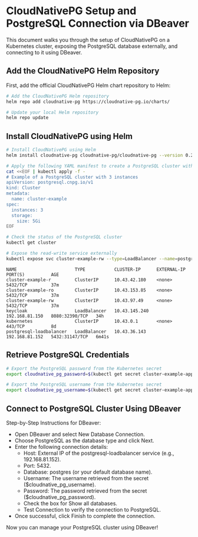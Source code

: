 # CloudNativePG Setup and PostgreSQL Connection via DBeaver

This document walks you through the setup of CloudNativePG on a Kubernetes cluster, exposing the PostgreSQL database externally, and connecting to it using DBeaver.

## Add the CloudNativePG Helm Repository

First, add the official CloudNativePG Helm chart repository to Helm:

```bash
# Add the CloudNativePG Helm repository
helm repo add cloudnative-pg https://cloudnative-pg.io/charts/
```
```bash
# Update your local Helm repository
helm repo update
```
## Install CloudNativePG using Helm
```bash
# Install CloudNativePG using Helm
helm install cloudnative-pg cloudnative-pg/cloudnative-pg --version 0.22.0 -n cloudnative-pg --create-namespace --set service.type=LoadBalancer
```
```bash
# Apply the following YAML manifest to create a PostgreSQL cluster with 3 instances and 5Gi of storage for each.
cat <<EOF | kubectl apply -f -
# Example of a PostgreSQL cluster with 3 instances
apiVersion: postgresql.cnpg.io/v1
kind: Cluster
metadata:
  name: cluster-example
spec:
  instances: 3
  storage:
    size: 5Gi
EOF
```
```bash
# Check the status of the PostgreSQL cluster
kubectl get cluster
```
```bash
# Expose the read-write service externally
kubectl expose svc cluster-example-rw --type=LoadBalancer --name=postgresql-loadbalancer --port=5432 --target-port=5432 -n default
```
```
NAME                      TYPE           CLUSTER-IP      EXTERNAL-IP      PORT(S)          AGE
cluster-example-r         ClusterIP      10.43.42.180    <none>           5432/TCP         37m
cluster-example-ro        ClusterIP      10.43.153.85    <none>           5432/TCP         37m
cluster-example-rw        ClusterIP      10.43.97.49     <none>           5432/TCP         37m
keycloak                  LoadBalancer   10.43.145.240   192.168.81.150   8080:32390/TCP   34h
kubernetes                ClusterIP      10.43.0.1       <none>           443/TCP          8d
postgresql-loadbalancer   LoadBalancer   10.43.36.143    192.168.81.152   5432:31147/TCP   6m41s
```
## Retrieve PostgreSQL Credentials
```bash
# Export the PostgreSQL password from the Kubernetes secret
export cloudnative_pg_password=$(kubectl get secret cluster-example-app -o jsonpath="{.data.password}" | base64 --decode)
```
```bash
# Export the PostgreSQL username from the Kubernetes secret
export cloudnative_pg_username=$(kubectl get secret cluster-example-app -o jsonpath="{.data.username}" | base64 --decode)
```
## Connect to PostgreSQL Cluster Using DBeaver
Step-by-Step Instructions for DBeaver:
- Open DBeaver and select New Database Connection.
- Choose PostgreSQL as the database type and click Next.
- Enter the following connection details:
    - Host: External IP of the postgresql-loadbalancer service (e.g., 192.168.81.152).
    - Port: 5432.
    - Database: postgres (or your default database name).
    - Username: The username retrieved from the secret ($cloudnative_pg_username).
    - Password: The password retrieved from the secret ($cloudnative_pg_password).
    - Check the box for Show all databases.
    - Test Connection to verify the connection to PostgreSQL.
- Once successful, click Finish to complete the connection.

Now you can manage your PostgreSQL cluster using DBeaver!
